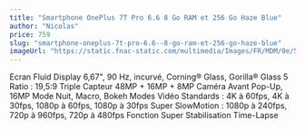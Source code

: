```yaml
---
title: "Smartphone OnePlus 7T Pro 6.6 8 Go RAM et 256 Go Haze Blue"
author: "Nicolas"
price: 759
slug: "smartphone-oneplus-7t-pro-6.6--8-go-ram-et-256-go-haze-blue"
imageUrl: "https://static.fnac-static.com/multimedia/Images/FR/MDM/0e/55/c3/12801294/1540-1/tsp20191009190728/Smartphone-OnePlus-7T-Pro-6-6-8-Go-RAM-et-256-Go-Haze-Blue.jpg"
---
```


Ecran Fluid Display 6,67", 90 Hz, incurvé, Corning® Glass, Gorilla® Glass 5
Ratio : 19,5:9
Triple Capteur 48MP + 16MP + 8MP
Caméra Avant Pop-Up, 16MP
Mode Nuit, Macro, Bokeh
Modes Vidéo Standards : 4K à 60fps, 4K à 30fps, 1080p à 60fps, 1080p à 30fps
Super SlowMotion : 1080p à 240fps, 720p à 960fps, 720p à 480fps
Fonction Super Stabilisation
Time-Lapse
